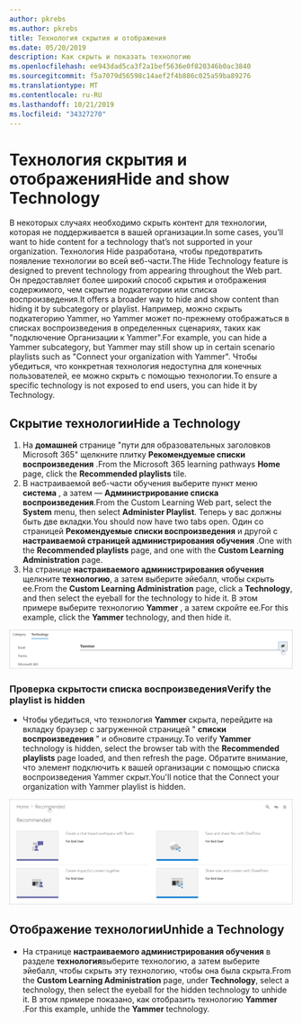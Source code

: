 ```yaml
---
author: pkrebs
ms.author: pkrebs
title: Технология скрытия и отображения
ms.date: 05/20/2019
description: Как скрыть и показать технологию
ms.openlocfilehash: ee943dad5ca3f2a1bef5636e0f820346b0ac3840
ms.sourcegitcommit: f5a7079d56598c14aef2f4b886c025a59ba89276
ms.translationtype: MT
ms.contentlocale: ru-RU
ms.lasthandoff: 10/21/2019
ms.locfileid: "34327270"
---
```

# <a name="hide-and-show-technology"></a><span data-ttu-id="11a23-103">Технология скрытия и отображения</span><span class="sxs-lookup"><span data-stu-id="11a23-103">Hide and show Technology</span></span>

<span data-ttu-id="11a23-104">В некоторых случаях необходимо скрыть контент для технологии, которая не поддерживается в вашей организации.</span><span class="sxs-lookup"><span data-stu-id="11a23-104">In some cases, you’ll want to hide content for a technology that’s not supported in your organization.</span></span> <span data-ttu-id="11a23-105">Технология Hide разработана, чтобы предотвратить появление технологии во всей веб-части.</span><span class="sxs-lookup"><span data-stu-id="11a23-105">The Hide Technology feature is designed to prevent technology from appearing throughout the Web part.</span></span> <span data-ttu-id="11a23-106">Он предоставляет более широкий способ скрытия и отображения содержимого, чем скрытие подкатегории или списка воспроизведения.</span><span class="sxs-lookup"><span data-stu-id="11a23-106">It offers a broader way to hide and show content than hiding it by subcategory or playlist.</span></span> <span data-ttu-id="11a23-107">Например, можно скрыть подкатегорию Yammer, но Yammer может по-прежнему отображаться в списках воспроизведения в определенных сценариях, таких как "подключение Организации к Yammer".</span><span class="sxs-lookup"><span data-stu-id="11a23-107">For example, you can hide a Yammer subcategory, but Yammer may still show up in certain scenario playlists such as "Connect your organization with Yammer".</span></span> <span data-ttu-id="11a23-108">Чтобы убедиться, что конкретная технология недоступна для конечных пользователей, ее можно скрыть с помощью технологии.</span><span class="sxs-lookup"><span data-stu-id="11a23-108">To ensure a specific technology is not exposed to end users, you can hide it by Technology.</span></span> 

## <a name="hide-a-technology"></a><span data-ttu-id="11a23-109">Скрытие технологии</span><span class="sxs-lookup"><span data-stu-id="11a23-109">Hide a Technology</span></span>

1. <span data-ttu-id="11a23-110">На **домашней** странице "пути для образовательных заголовков Microsoft 365" щелкните плитку **Рекомендуемые списки воспроизведения** .</span><span class="sxs-lookup"><span data-stu-id="11a23-110">From the Microsoft 365 learning pathways **Home** page, click the **Recommended playlists** tile.</span></span>
2. <span data-ttu-id="11a23-111">В настраиваемой веб-части обучения выберите пункт меню **система** , а затем — **Администрирование списка воспроизведения**.</span><span class="sxs-lookup"><span data-stu-id="11a23-111">From the Custom Learning Web part, select the **System** menu, then select **Administer Playlist**.</span></span> <span data-ttu-id="11a23-112">Теперь у вас должны быть две вкладки.</span><span class="sxs-lookup"><span data-stu-id="11a23-112">You should now have two tabs open.</span></span> <span data-ttu-id="11a23-113">Один со страницей **Рекомендуемые списки воспроизведения** и другой с **настраиваемой страницей администрирования обучения** .</span><span class="sxs-lookup"><span data-stu-id="11a23-113">One with the **Recommended playlists** page, and one with the **Custom Learning Administration** page.</span></span> 
3. <span data-ttu-id="11a23-114">На странице **настраиваемого администрирования обучения** щелкните **технологию**, а затем выберите эйебалл, чтобы скрыть ее.</span><span class="sxs-lookup"><span data-stu-id="11a23-114">From the **Custom Learning Administration** page, click a **Technology**, and then select the eyeball for the technology to hide it.</span></span> <span data-ttu-id="11a23-115">В этом примере выберите технологию **Yammer** , а затем скройте ее.</span><span class="sxs-lookup"><span data-stu-id="11a23-115">For this example, click the **Yammer** technology, and then hide it.</span></span>  

![кг-хидетеч. png](media/cg-hidetech.png)

### <a name="verify-the-playlist-is-hidden"></a><span data-ttu-id="11a23-117">Проверка скрытости списка воспроизведения</span><span class="sxs-lookup"><span data-stu-id="11a23-117">Verify the playlist is hidden</span></span>
- <span data-ttu-id="11a23-118">Чтобы убедиться, что технология **Yammer** скрыта, перейдите на вкладку браузер с загруженной страницей " **списки воспроизведения** " и обновите страницу.</span><span class="sxs-lookup"><span data-stu-id="11a23-118">To verify **Yammer** technology is hidden, select the browser tab with the **Recommended playlists** page loaded, and then refresh the page.</span></span> <span data-ttu-id="11a23-119">Обратите внимание, что элемент подключить к вашей организации с помощью списка воспроизведения Yammer скрыт.</span><span class="sxs-lookup"><span data-stu-id="11a23-119">You'll notice that the Connect your organization with Yammer playlist is hidden.</span></span> 

![кг-хидетечрефреш. png](media/cg-hidetechrefresh.png)

## <a name="unhide-a-technology"></a><span data-ttu-id="11a23-121">Отображение технологии</span><span class="sxs-lookup"><span data-stu-id="11a23-121">Unhide a Technology</span></span>

- <span data-ttu-id="11a23-122">На странице **настраиваемого администрирования обучения** в разделе **технология**выберите технологию, а затем выберите эйебалл, чтобы скрыть эту технологию, чтобы она была скрыта.</span><span class="sxs-lookup"><span data-stu-id="11a23-122">From the **Custom Learning Administration** page, under **Technology**, select a technology, then select the eyeball for the hidden technology to unhide it.</span></span> <span data-ttu-id="11a23-123">В этом примере показано, как отобразить технологию **Yammer** .</span><span class="sxs-lookup"><span data-stu-id="11a23-123">For this example, unhide the **Yammer** technology.</span></span> 